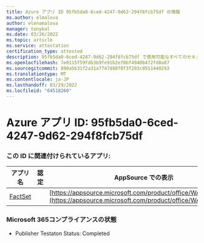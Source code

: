 ```yaml
---
title: Azure アプリ ID 95fb5da0-6ced-4247-9d62-294f8fcb75df の情報
ms.author: elmalova
author: elenamalova
manager: tonybal
ms.date: 03/26/2022
ms.topic: article
ms.service: attestation
certification_type: attested
description: 95fb5da0-6ced-4247-9d62-294f8fcb75df で使用可能なすべてのセキュリティおよびコンプライアンス情報。
ms.openlocfilehash: 7e0115f59fdb3b9fe91b2ef8bf4940b472fd8a87
ms.sourcegitcommit: 890a5b31f2a31a7747d88f0f3f203c0551440293
ms.translationtype: MT
ms.contentlocale: ja-JP
ms.lasthandoff: 03/29/2022
ms.locfileid: "64518260"
---
```

# <a name="azure-app-id-95fb5da0-6ced-4247-9d62-294f8fcb75df"></a>Azure アプリ ID: 95fb5da0-6ced-4247-9d62-294f8fcb75df


### <a name="apps-associated-with-this-id"></a>この ID に関連付けられているアプリ:
| **アプリ名** | **認定** | **AppSource での表示** |
|--------------|---------------|-----------------------|
| [FactSet](../forward/WA200002146.md) |  | [https://appsource.microsoft.com/product/office/WA200002146](https://appsource.microsoft.com/product/office/WA200002146) |

### <a name="microsoft-365-app-compliance-status"></a>Microsoft 365コンプライアンスの状態
- Publisher Testaton Status: Completed
